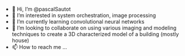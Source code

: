 - 👋 Hi, I’m @pascalSautot
- 👀 I’m interested in system orchestration, image processing
- 🌱 I’m currently learning convolutional neural networks
- 💞️ I’m looking to collaborate on using various imaging and modeling techniques to create a 3D characterized model of a building (mostly house)
- 📫 How to reach me ...

<!---
pascalSautot/pascalSautot is a ✨ special ✨ repository because its `README.md` (this file) appears on your GitHub profile.
You can click the Preview link to take a look at your changes.
--->
